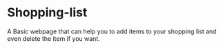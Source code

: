 # Shopping-list
A Basic webpage that can help you to add items to your shopping list and even delete the item if you want.
